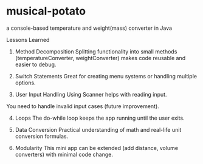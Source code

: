 # musical-potato
a console-based temperature and weight(mass) converter in Java

Lessons Learned
1. Method Decomposition
Splitting functionality into small methods (temperatureConverter, weightConverter) makes code reusable and easier to debug.

2. Switch Statements
Great for creating menu systems or handling multiple options.

3. User Input Handling
Using Scanner helps with reading input.

You need to handle invalid input cases (future improvement).

4. Loops
The do-while loop keeps the app running until the user exits.

5. Data Conversion
Practical understanding of math and real-life unit conversion formulas.

6. Modularity
This mini app can be extended (add distance, volume converters) with minimal code change.
